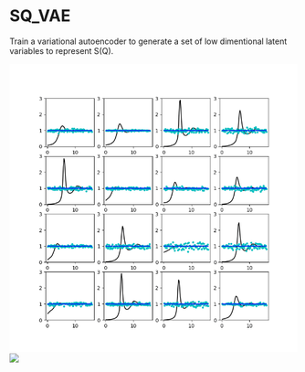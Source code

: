 # SQ_VAE

Train a variational autoencoder to generate a set of low dimentional latent variables to represent S(Q).

<img src='./VAE_train.gif'>

<img src='./optimizing.gif'>

